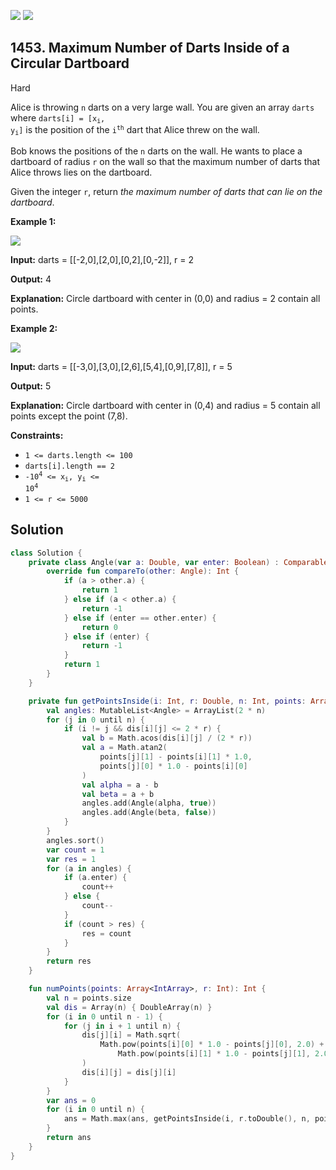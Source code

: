 [![](https://img.shields.io/github/stars/javadev/LeetCode-in-Kotlin?label=Stars&style=flat-square)](https://github.com/javadev/LeetCode-in-Kotlin)
[![](https://img.shields.io/github/forks/javadev/LeetCode-in-Kotlin?label=Fork%20me%20on%20GitHub%20&style=flat-square)](https://github.com/javadev/LeetCode-in-Kotlin/fork)

## 1453\. Maximum Number of Darts Inside of a Circular Dartboard

Hard

Alice is throwing `n` darts on a very large wall. You are given an array `darts` where <code>darts[i] = [x<sub>i</sub>, y<sub>i</sub>]</code> is the position of the <code>i<sup>th</sup></code> dart that Alice threw on the wall.

Bob knows the positions of the `n` darts on the wall. He wants to place a dartboard of radius `r` on the wall so that the maximum number of darts that Alice throws lies on the dartboard.

Given the integer `r`, return _the maximum number of darts that can lie on the dartboard_.

**Example 1:**

![](https://assets.leetcode.com/uploads/2020/04/29/sample_1_1806.png)

**Input:** darts = \[\[-2,0],[2,0],[0,2],[0,-2]], r = 2

**Output:** 4

**Explanation:** Circle dartboard with center in (0,0) and radius = 2 contain all points.

**Example 2:**

![](https://assets.leetcode.com/uploads/2020/04/29/sample_2_1806.png)

**Input:** darts = \[\[-3,0],[3,0],[2,6],[5,4],[0,9],[7,8]], r = 5

**Output:** 5

**Explanation:** Circle dartboard with center in (0,4) and radius = 5 contain all points except the point (7,8).

**Constraints:**

*   `1 <= darts.length <= 100`
*   `darts[i].length == 2`
*   <code>-10<sup>4</sup> <= x<sub>i</sub>, y<sub>i</sub> <= 10<sup>4</sup></code>
*   `1 <= r <= 5000`

## Solution

```kotlin
class Solution {
    private class Angle(var a: Double, var enter: Boolean) : Comparable<Angle> {
        override fun compareTo(other: Angle): Int {
            if (a > other.a) {
                return 1
            } else if (a < other.a) {
                return -1
            } else if (enter == other.enter) {
                return 0
            } else if (enter) {
                return -1
            }
            return 1
        }
    }

    private fun getPointsInside(i: Int, r: Double, n: Int, points: Array<IntArray>, dis: Array<DoubleArray>): Int {
        val angles: MutableList<Angle> = ArrayList(2 * n)
        for (j in 0 until n) {
            if (i != j && dis[i][j] <= 2 * r) {
                val b = Math.acos(dis[i][j] / (2 * r))
                val a = Math.atan2(
                    points[j][1] - points[i][1] * 1.0,
                    points[j][0] * 1.0 - points[i][0]
                )
                val alpha = a - b
                val beta = a + b
                angles.add(Angle(alpha, true))
                angles.add(Angle(beta, false))
            }
        }
        angles.sort()
        var count = 1
        var res = 1
        for (a in angles) {
            if (a.enter) {
                count++
            } else {
                count--
            }
            if (count > res) {
                res = count
            }
        }
        return res
    }

    fun numPoints(points: Array<IntArray>, r: Int): Int {
        val n = points.size
        val dis = Array(n) { DoubleArray(n) }
        for (i in 0 until n - 1) {
            for (j in i + 1 until n) {
                dis[j][i] = Math.sqrt(
                    Math.pow(points[i][0] * 1.0 - points[j][0], 2.0) +
                        Math.pow(points[i][1] * 1.0 - points[j][1], 2.0)
                )
                dis[i][j] = dis[j][i]
            }
        }
        var ans = 0
        for (i in 0 until n) {
            ans = Math.max(ans, getPointsInside(i, r.toDouble(), n, points, dis))
        }
        return ans
    }
}
```